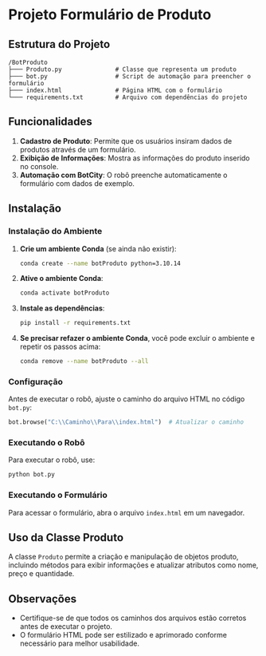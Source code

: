 # Projeto Formulário de Produto

## Estrutura do Projeto

```
/BotProduto
├─── Produto.py               # Classe que representa um produto
├─── bot.py                   # Script de automação para preencher o formulário
├─── index.html               # Página HTML com o formulário
└─── requirements.txt         # Arquivo com dependências do projeto
```

## Funcionalidades

1. **Cadastro de Produto**: Permite que os usuários insiram dados de produtos através de um formulário.
2. **Exibição de Informações**: Mostra as informações do produto inserido no console.
3. **Automação com BotCity**: O robô preenche automaticamente o formulário com dados de exemplo.

## Instalação

### Instalação do Ambiente

1. **Crie um ambiente Conda** (se ainda não existir):

   ```bash
   conda create --name botProduto python=3.10.14
   ```

2. **Ative o ambiente Conda**:

   ```bash
   conda activate botProduto
   ```

3. **Instale as dependências**:

   ```bash
   pip install -r requirements.txt
   ```

4. **Se precisar refazer o ambiente Conda**, você pode excluir o ambiente e repetir os passos acima:

   ```bash
   conda remove --name botProduto --all
   ```

### Configuração

Antes de executar o robô, ajuste o caminho do arquivo HTML no código `bot.py`:

```python
bot.browse("C:\\Caminho\\Para\\index.html")  # Atualizar o caminho
```

### Executando o Robô

Para executar o robô, use:

```bash
python bot.py
```

### Executando o Formulário

Para acessar o formulário, abra o arquivo `index.html` em um navegador.

## Uso da Classe Produto

A classe `Produto` permite a criação e manipulação de objetos produto, incluindo métodos para exibir informações e atualizar atributos como nome, preço e quantidade.

## Observações

- Certifique-se de que todos os caminhos dos arquivos estão corretos antes de executar o projeto.
- O formulário HTML pode ser estilizado e aprimorado conforme necessário para melhor usabilidade.